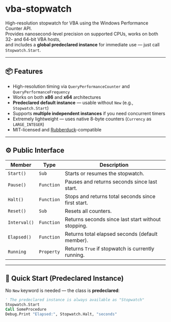 # vba-stopwatch

High-resolution stopwatch for VBA using the Windows Performance Counter API.  
Provides nanosecond-level precision on supported CPUs, works on both 32- and 64-bit VBA hosts,  
and includes a **global predeclared instance** for immediate use — just call `Stopwatch.Start`.

---

## 📦 Features

- High-resolution timing via `QueryPerformanceCounter` and `QueryPerformanceFrequency`
- Works on both **x86** and **x64** architectures
- **Predeclared default instance** — usable without `New` (e.g., `Stopwatch.Start`)
- Supports **multiple independent instances** if you need concurrent timers
- Extremely lightweight — uses native 8-byte counters (`Currency` as `LARGE_INTEGER`)
- MIT-licensed and [Rubberduck](https://rubberduckvba.com/)-compatible

---

## ⚙️ Public Interface

| Member        | Type       | Description |
|----------------|------------|-------------|
| `Start()`      | `Sub`      | Starts or resumes the stopwatch. |
| `Pause()`      | `Function` | Pauses and returns seconds since last start. |
| `Halt()`       | `Function` | Stops and returns total seconds since first start. |
| `Reset()`      | `Sub`      | Resets all counters. |
| `Interval()`   | `Function` | Returns seconds since last start without stopping. |
| `Elapsed()`    | `Function` | Returns total elapsed seconds (default member). |
| `Running`      | `Property` | Returns `True` if stopwatch is currently running. |

---

## 🚀 Quick Start (Predeclared Instance)

No `New` keyword is needed — the class is **predeclared**:

```vb
' The predeclared instance is always available as "Stopwatch"
Stopwatch.Start
Call SomeProcedure
Debug.Print "Elapsed:", Stopwatch.Halt, "seconds"
